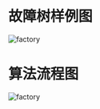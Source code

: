 # 故障树样例图
![factory](https://zhazige-com.oss-cn-qingdao.aliyuncs.com/data-structure/fault-tree.jpg?x-oss-process=style/watermark)
# 算法流程图
![factory](https://zhazige-com.oss-cn-qingdao.aliyuncs.com/data-structure/mcs-flow.jpg?x-oss-process=style/watermark)

